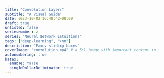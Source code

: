 ```yaml
---
title: "Convolution Layers"
subtitle: "A Visual Guide"
date: 2023-10-02T16:48:42+08:00
draft: true
unlisted: false
seriesNumber: 2
series: "Neural Network Intuitions"
tags: ["deep-learning", "cnn"]
description: "Fancy sliding boxes"
coverImage: "convolution.mp4" # a 5:1 image with important content in the center 3:1 zone for best effect
autonumbering: true
katex:
  enable: false
  singleDollarDeliminator: true
---
```


<!-- ![](convolution.mp4) -->
